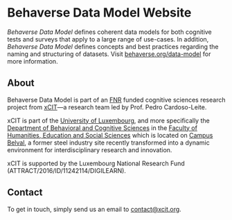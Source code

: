 # Behaverse Data Model Website

*Behaverse Data Model* defines coherent data models for both cognitive tests and surveys that apply to a large range of use-cases. In addition, *Behaverse Data Model* defines concepts and best practices regarding the naming and structuring of datasets. Visit [behaverse.org/data-model](https://behaverse.org/data-model) for more information.



## About
Behaverse Data Model is part of an [FNR](https://www.fnr.lu/) funded cognitive sciences research project from [xCIT](https://xcit.org/)—a research team led by Prof. Pedro Cardoso-Leite.

xCIT is part of the [University of Luxembourg](https://wwwen.uni.lu/), and more specifically the [Department of Behavioral and Cognitive Sciences](https://humanities.uni.lu/behavioural-cognitive-sciences) in the [Faculty of Humanities, Education and Social Sciences](https://wwwen.uni.lu/fhse) which is located on [Campus Belval](https://www.belval.lu/en), a former steel industry site recently transformed into a dynamic environment for interdisciplinary research and innovation.

xCIT is supported by the Luxembourg National Research Fund
(ATTRACT/2016/ID/11242114/DIGILEARN).

## Contact

To get in touch, simply send us an email to [contact@xcit.org](mailto:contact@xcit.org).
